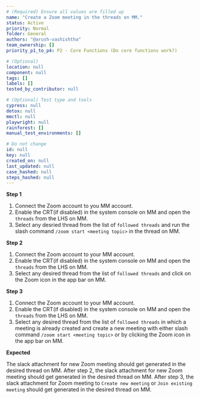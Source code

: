 ```yaml
---
# (Required) Ensure all values are filled up
name: "Create a Zoom meeting in the threads on MM."
status: Active
priority: Normal
folder: General
authors: "@arush-vashishtha"
team_ownership: []
priority_p1_to_p4: P2 - Core Functions (Do core functions work?)

# (Optional)
location: null
component: null
tags: []
labels: []
tested_by_contributor: null

# (Optional) Test type and tools
cypress: null
detox: null
mmctl: null
playwright: null
rainforest: []
manual_test_environments: []

# Do not change
id: null
key: null
created_on: null
last_updated: null
case_hashed: null
steps_hashed: null
---
```


**Step 1**

1. Connect the Zoom account to you MM account.
2. Enable the CRT(if disabled) in the system console on MM and open the `threads` from the LHS on MM.
3. Select any desried thread from the list of `followed threads` and run the slash command `/zoom start <meeting topic>` in the thread on MM.

**Step 2**

1. Connect the Zoom account to your MM account.
2. Enable the CRT(if disabled) in the system console on MM and open the `threads` from the LHS on MM.
3. Select any desired thread from the list of `followed threads` and click on the Zoom icon in the app bar on MM.

**Step 3**

1. Connect the Zoom account to your MM account.
2. Enable the CRT(if disabled) in the system console on MM and open the `threads` from the LHS on MM.
3. Select any desired thread from the list of `followed threads` in which a meeting is already created and create a new meeting with either slash command `/zoom start <meeting topic>` or by clicking the Zoom icon in the app bar on MM.

**Expected**

The slack attachment for new Zoom meeting should get generated in the desired thread on MM.
After step 2, the slack attachment for new Zoom meeting should get generated in the desired thread on MM.
After step 3, the slack attachment for Zoom meeting to `Create new meeting` or `Join existing meeting` should get generated in the desired thread on MM. 
